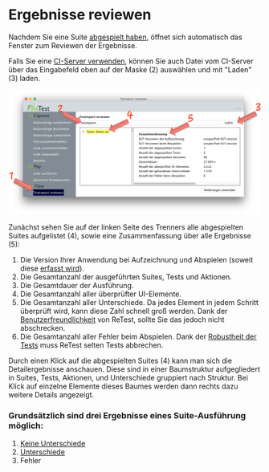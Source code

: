 Ergebnisse reviewen
===================

Nachdem Sie eine Suite [abgespielt haben](../replay/suite-ausfuehren.md), öffnet sich automatisch das Fenster zum Reviewen der Ergebnisse.

Falls Sie eine [CI-Server verwenden](../testprozess/prozess-mit-ci-server.md), können Sie auch Datei vom CI-Server über das Eingabefeld oben auf der Maske (2) auswählen und mit "Laden" (3) laden.

![GUI Screenshot vom ReView](index-1.png)

Zunächst sehen Sie auf der linken Seite des Trenners alle abgespielten Suites aufgelistet (4), 
sowie eine Zusammenfassung über alle Ergebnisse (5):

1. Die Version Ihrer Anwendung bei Aufzeichnung und Abspielen (soweit diese [erfasst wird](../howtos/wie-die-anwendungsversion-erfasst-wird.md)).
1. Die Gesamtanzahl der ausgeführten Suites, Tests und Aktionen.
1. Die Gesamtdauer der Ausführung.
1. Die Gesamtanzahl aller überprüfter UI-Elemente.
1. Die Gesamtanzahl aller Unterschiede. Da jedes Element in jedem Schritt überprüft wird, kann diese Zahl schnell groß werden. 
Dank der [Benutzerfreundlichkeit](https://www.retest.de/product/usability.md) von ReTest, sollte Sie das jedoch nicht abschrecken.
1. Die Gesamtanzahl aller Fehler beim Abspielen. Dank der [Robustheit der Tests](https://www.retest.de/product/features.md) muss ReTest selten Tests abbrechen.

Durch einen Klick auf die abgespielten Suites (4) kann man sich die Detailergebnisse anschauen.
Diese sind in einer Baumstruktur aufgegliedert in Suites, Tests, Aktionen, und Unterschiede gruppiert nach Struktur.
Bei Klick auf einzelne Elemente dieses Baumes werden dann rechts dazu weitere Details angezeigt.

### Grundsätzlich sind drei Ergebnisse eines Suite-Ausführung möglich:

1. [Keine Unterschiede](ergebnisse-keine-unterschiede.md)
1. [Unterschiede](ergebnisse-unterschiede.md)
1. Fehler







